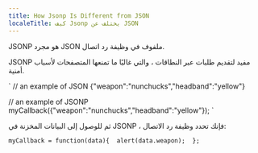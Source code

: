 ```yaml
---
title: How Jsonp Is Different from JSON
localeTitle: كيف Jsonp يختلف عن JSON
---
```

JSONP هو مجرد JSON ملفوف في وظيفة رد اتصال.

JSONP مفيد لتقديم طلبات عبر النطاقات ، والتي غالبًا ما تمنعها المتصفحات لأسباب أمنية.

 ` // an example of JSON 
 {"weapon":"nunchucks","headband":"yellow"} 
 
 // an example of JSONP 
 myCallback({"weapon":"nunchucks","headband":"yellow"}); 
` 

ثم للوصول إلى البيانات المخزنة في JSONP ، فإنك تحدد وظيفة رد الاتصال:

 `myCallback = function(data){ 
  alert(data.weapon); 
 }; 
`